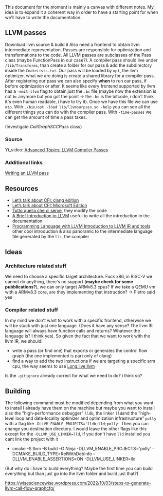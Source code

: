 This document for the moment is mainly a canvas with different notes.
My idea is to expand it a coherent way in order to have a starting point for when we'll have to write the documentation.

## LLVM passes
Download llvm source & build it
Also need a frontend to obtain llvm intermediate representation.
Passes are responsible for optimization and transformations to the code.
All LLVM passes are subclasses of the Pass class (maybe FunctionPass in our case?).
A compiler pass should live under `/lib/Transforms`, than create a folder for our pass & add the subdirectory inside the `CmakeLists.txt`.
Our pass will be loaded by `opt`, the llvm optimizer, what we are doing is create a shared library for a compiler pass.
After registering our pass we can also specify **when** to run our pass, if before optimization or after.
It seems like every frontend supported by llvm has a `-emit-llvm` flag to obtain just the `.bc` file (maybe now the extension is not `bc` anymore but you got the point -> the `.bc` is the bitcode, i don't think it's even human readable, i have to try it).
Once we have this file we can use `otp`.
With `./bin/opt -load lib/llvmourpass.so -help` you can see all the different things you can do with the compiler pass.
With `-time-passes` we can get the amount of time a pass takes.

(Investigate _CallGraphSCCPass_ class)

### Source
Yt_video:  [Advanced Topics: LLVM Compiler Passes](https://www.youtube.com/watch?v=XK9xG4IGBeU)

### Additional links
[Writing an LLVM pass](https://llvm.org/docs/WritingAnLLVMNewPMPass.html)


## Resources
- [Let’s talk about CFI: clang edition](https://blog.trailofbits.com/2016/10/17/lets-talk-about-cfi-clang-edition/)
- [Let’s talk about CFI: Microsoft Edition](https://blog.trailofbits.com/2016/12/27/lets-talk-about-cfi-microsoft-edition/)
- [Tutto quello che ci serve](https://www.cs.cornell.edu/~asampson/blog/llvm.html), they modify the code
- [A Brief Introduction to LLVM](https://www.youtube.com/watch?v=a5-WaD8VV38) useful to write all the introduction in the documentation
- [Programming Language with LLVM Introduction to LLVM IR and tools](https://www.youtube.com/watch?v=Lvc8qx8ukOI) other cool introduction & also panoramic to the intermediate language file generated by the `llc`, the compiler
## Ideas

### Architecture related stuff
We need to choose a specific target architecture.
Fuck x86, in RISC-V we cannot do anything, there's no support (**maybe check for some pubblications?**), we can only target ARMv8.3 cpus?
If we take a QEMU vm with a ARMv8.3 core, are they implementing that instruction? -> Pietro said yes

### Compiler related stuff
In my mind we don't want to work with a specific frontend, otherwise we will be stuck with just one language.
(Does it have any sense? The llvm IR language will always have function calls and returns? Whatever the language is? I think yes).
So given the fact that we want to work with the llvm IR, we should:
- write a pass (or find one) that exports or generates the control flow graph (the one implemented is part only of clang)
- find a way to add the two instructions if we are targeting a specific arm cpu, the way seems to use [Long live llvm](https://llvm.org/docs/PointerAuth.html)

Is the `.gitignore` already correct for what we need to do? i think so?


## Building
The following command must be modified depending from what you want to install
I already have them on the machine but maybe you want to install also the "high-performance debugger" `lldb`, the linker `lld`and the "high-level loop and data-locality optimizer and optimization infrastructure" `polly` with a flag like `-DLLVM_ENABLE_PROJECTS='lldb;lld;polly'`
Then you can change you destination directory.
I would leave the other flags like this except for the `-DLLVM_USE_LINKER=lld`, if you don't have `lld` installed you cant link the project with it
- cmake -S llvm -B build -G Ninja -DLLVM_ENABLE_PROJECTS='polly' -DCMAKE_BUILD_TYPE=RelWithDebInfo  -DLLVM_ENABLE_ASSERTIONS=ON -DLLVM_USE_LINKER=lld

(But why do i have to build everything? Maybe the first time you can build everything but than just go into the llvm folder and build just that?)

https://wisesciencewise.wordpress.com/2022/10/03/steps-to-generate-llvm-call-flow-graphcfg/
